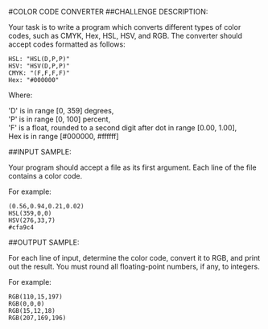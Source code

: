 #COLOR CODE CONVERTER
##CHALLENGE DESCRIPTION:

Your task is to write a program which converts different types of color codes, such as CMYK, Hex, HSL, HSV, and RGB. The converter should accept codes formatted as follows:

    HSL: "HSL(D,P,P)"
    HSV: "HSV(D,P,P)"
    CMYK: "(F,F,F,F)"
    Hex: "#000000"

Where:

'D' is in range [0, 359] degrees,   
'P' is in range [0, 100] percent,   
'F' is a float, rounded to a second digit after dot in range [0.00, 1.00],   
Hex is in range [#000000, #ffffff]   

##INPUT SAMPLE:

Your program should accept a file as its first argument. Each line of the file contains a color code.

For example:



    (0.56,0.94,0.21,0.02)
    HSL(359,0,0)
    HSV(276,33,7)
    #cfa9c4
##OUTPUT SAMPLE:

For each line of input, determine the color code, convert it to RGB, and print out the result. You must round all floating-point numbers, if any, to integers.

For example:


    RGB(110,15,197)
    RGB(0,0,0)
    RGB(15,12,18)
    RGB(207,169,196)
